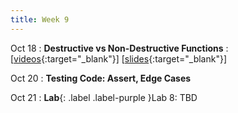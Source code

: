 ```yaml
---
title: Week 9
---
```


Oct 18
: **Destructive vs Non-Destructive Functions**
  : \[[videos](https://www.youtube.com/watch?v=5aa6aTyO-5E&list=PLr509y092L2-tfWdlO-nn547M-Zwz6_N6){:target="_blank"}\] \[[slides](https://docs.google.com/presentation/d/1Yq_BUdiVCSCmSCp-1xl7La4-dSUEM0vLkzw2MLt-OcU/edit?usp=sharing){:target="_blank"}\]
  
Oct 20
: **Testing Code: Assert, Edge Cases**
<!--   : \[[videos](https://www.youtube.com/watch?v=FgG4Z-EF2rA&list=PLr509y092L29bsGJRZ9H7dOdsHsmP3_Mg){:target="_blank"}\] \[[slides](https://docs.google.com/presentation/d/1RnyQmG90ca23E154PZ92oua1yY3eiscgaRJldOFGIfg/edit?usp=sharing){:target="_blank"}\] -->

Oct 21
: **Lab**{: .label .label-purple }Lab 8: TBD
<!--   : \[[slides](https://docs.google.com/presentation/d/1jwmbssoMB2YiRlvN5ruEnothRDbr-ZYa/edit){:target="_blank"}\] -->

<!-- 
Sep 4
: **HW**{: .label .label-blue }Released: [HW2: Variables and Types](mimir.com){:target="_blank"} -->

